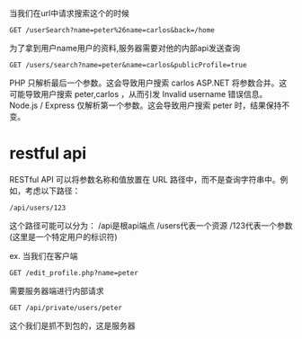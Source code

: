 当我们在url中请求搜索这个的时候
```
GET /userSearch?name=peter%26name=carlos&back=/home
```
为了拿到用户name用户的资料,服务器需要对他的内部api发送查询
```
GET /users/search?name=peter&name=carlos&publicProfile=true
```
PHP 只解析最后一个参数。这会导致用户搜索 carlos
ASP.NET 将参数合并。这可能导致用户搜索 peter,carlos ，从而引发 Invalid username 错误信息。
Node.js / Express 仅解析第一个参数。这会导致用户搜索 peter 时，结果保持不变。

# restful api
RESTful API 可以将参数名称和值放置在 URL 路径中，而不是查询字符串中。例如，考虑以下路径：
```
/api/users/123
```
这个路径可能可以分为：
/api是根api端点
/users代表一个资源
/123代表一个参数(这里是一个特定用户的标识符)

ex.
当我们在客户端
```
GET /edit_profile.php?name=peter
```
需要服务器端进行内部请求
```
GET /api/private/users/peter
```
这个我们是抓不到包的，这是服务器